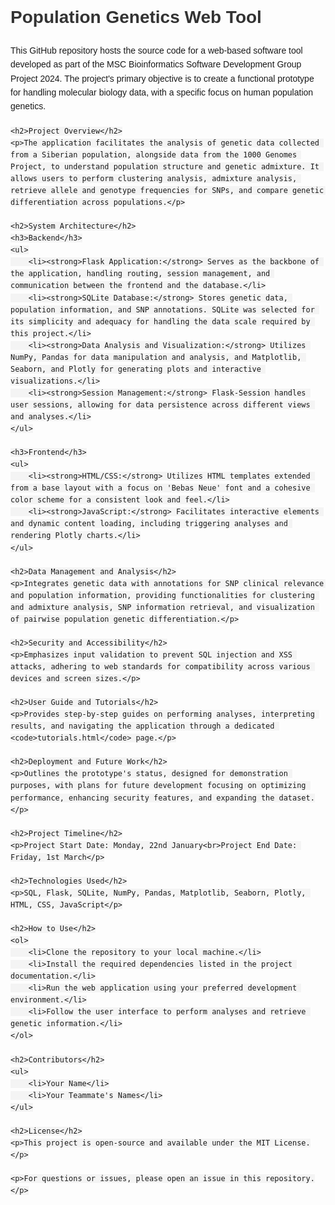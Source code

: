 <!DOCTYPE html>
<html lang="en">
<head>
    <meta charset="UTF-8">
    <meta name="viewport" content="width=device-width, initial-scale=1.0">
    <title>Population Genetics Web Tool - Project Documentation</title>
    <style>
        body { font-family: Arial, sans-serif; line-height: 1.6; }
        h1, h2, h3 { color: #333; }
        p, ul, ol { margin-bottom: 1.2rem; }
        code { background-color: #f4f4f4; padding: 2px 4px; }
    </style>
</head>
<body>
    <h1>Population Genetics Web Tool</h1>
    <p>This GitHub repository hosts the source code for a web-based software tool developed as part of the MSC Bioinformatics Software Development Group Project 2024. The project's primary objective is to create a functional prototype for handling molecular biology data, with a specific focus on human population genetics.</p>
    
    <h2>Project Overview</h2>
    <p>The application facilitates the analysis of genetic data collected from a Siberian population, alongside data from the 1000 Genomes Project, to understand population structure and genetic admixture. It allows users to perform clustering analysis, admixture analysis, retrieve allele and genotype frequencies for SNPs, and compare genetic differentiation across populations.</p>

    <h2>System Architecture</h2>
    <h3>Backend</h3>
    <ul>
        <li><strong>Flask Application:</strong> Serves as the backbone of the application, handling routing, session management, and communication between the frontend and the database.</li>
        <li><strong>SQLite Database:</strong> Stores genetic data, population information, and SNP annotations. SQLite was selected for its simplicity and adequacy for handling the data scale required by this project.</li>
        <li><strong>Data Analysis and Visualization:</strong> Utilizes NumPy, Pandas for data manipulation and analysis, and Matplotlib, Seaborn, and Plotly for generating plots and interactive visualizations.</li>
        <li><strong>Session Management:</strong> Flask-Session handles user sessions, allowing for data persistence across different views and analyses.</li>
    </ul>

    <h3>Frontend</h3>
    <ul>
        <li><strong>HTML/CSS:</strong> Utilizes HTML templates extended from a base layout with a focus on 'Bebas Neue' font and a cohesive color scheme for a consistent look and feel.</li>
        <li><strong>JavaScript:</strong> Facilitates interactive elements and dynamic content loading, including triggering analyses and rendering Plotly charts.</li>
    </ul>

    <h2>Data Management and Analysis</h2>
    <p>Integrates genetic data with annotations for SNP clinical relevance and population information, providing functionalities for clustering and admixture analysis, SNP information retrieval, and visualization of pairwise population genetic differentiation.</p>

    <h2>Security and Accessibility</h2>
    <p>Emphasizes input validation to prevent SQL injection and XSS attacks, adhering to web standards for compatibility across various devices and screen sizes.</p>

    <h2>User Guide and Tutorials</h2>
    <p>Provides step-by-step guides on performing analyses, interpreting results, and navigating the application through a dedicated <code>tutorials.html</code> page.</p>

    <h2>Deployment and Future Work</h2>
    <p>Outlines the prototype's status, designed for demonstration purposes, with plans for future development focusing on optimizing performance, enhancing security features, and expanding the dataset.</p>

    <h2>Project Timeline</h2>
    <p>Project Start Date: Monday, 22nd January<br>Project End Date: Friday, 1st March</p>

    <h2>Technologies Used</h2>
    <p>SQL, Flask, SQLite, NumPy, Pandas, Matplotlib, Seaborn, Plotly, HTML, CSS, JavaScript</p>

    <h2>How to Use</h2>
    <ol>
        <li>Clone the repository to your local machine.</li>
        <li>Install the required dependencies listed in the project documentation.</li>
        <li>Run the web application using your preferred development environment.</li>
        <li>Follow the user interface to perform analyses and retrieve genetic information.</li>
    </ol>

    <h2>Contributors</h2>
    <ul>
        <li>Your Name</li>
        <li>Your Teammate's Names</li>
    </ul>

    <h2>License</h2>
    <p>This project is open-source and available under the MIT License.</p>

    <p>For questions or issues, please open an issue in this repository.</p>
</body>
</html>
